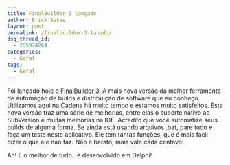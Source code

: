 ```yaml
---
title: FinalBuilder 3 lançado
author: Erick Sasse
layout: post
permalink: /finalbuilder-3-lanado/
dsq_thread_id:
  - 265974264
categories:
  - Geral
tags:
  - Geral
---
```

Foi lan&ccedil;ado hoje o [FinalBuilder 3][1]. A mais nova vers&atilde;o da melhor ferramenta de automa&ccedil;&atilde;o de builds e distribui&ccedil;&atilde;o de software que eu conhe&ccedil;o. Utilizamos aqui na Cadena h&aacute; muito tempo e estamos muito satisfeitos. Esta nova vers&atilde;o traz uma s&eacute;rie de melhorias, entre elas o suporte nativo ao SubVersion e muitas melhorias na IDE. Acredito que voc&ecirc; automatize seus builds de alguma forma. Se ainda est&aacute; usando arquivos .bat, pare tudo e fa&ccedil;a um teste neste aplicativo. Ele tem tantas fun&ccedil;&otilde;es, que &eacute; mais f&aacute;cil dizer o que ele n&atilde;o faz. N&atilde;o &eacute; barato, mais vale cada centavo!

Ah! E o melhor de tudo.. é desenvolvido em Delphi!

 [1]: http://www.finalbuilder.com/